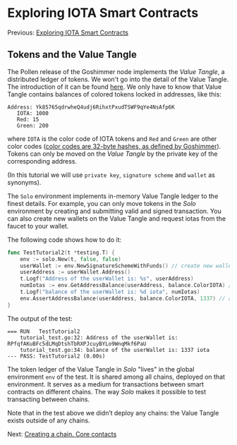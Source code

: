# Exploring IOTA Smart Contracts

Previous: [Exploring IOTA Smart Contracts](01.md)

 ## Tokens and the Value Tangle
 The Pollen release of the Goshimmer node implements the _Value Tangle_, 
 a distributed ledger of tokens. We won't go into the detail of the Value Tangle. The introduction 
 of it can be found [here](../intro/utxo.md). We only have to know that Value Tangle contains
 balances of colored tokens locked in addresses, like this: 
 ```
Address: Yk85765qdrwheQ4udj6RihxtPxudTSWF9qYe4NsAfp6K
    IOTA: 1000
    Red: 15
    Green: 200
```
where `IOTA` is the color code of IOTA tokens and `Red` and `Green` are other color codes 
([color codes are 32-byte hashes, as defined by Goshimmer](https://github.com/iotaledger/goshimmer/blob/develop/packages/ledgerstate/color.go#L27)). 
Tokens can only be moved on the _Value Tangle_ by the private key of the corresponding address. 

(In this tutorial we will use `private key`, `signature scheme` and `wallet` as synonyms).  

The `Solo` environment implements in-memory Value Tangle ledger to the finest details. 
For example, you can only move tokens in the _Solo_ environment by creating and submitting valid and signed transaction. 
You can also create new wallets on the Value Tangle and request iotas from the faucet to your wallet.

The following code shows how to do it:
```go
func TestTutorial2(t *testing.T) {
	env := solo.New(t, false, false)
	userWallet := env.NewSignatureSchemeWithFunds() // create new wallet with 1337 iotas
	userAddress := userWallet.Address()
	t.Logf("Address of the userWallet is: %s", userAddress)
	numIotas := env.GetAddressBalance(userAddress, balance.ColorIOTA) // how many iotas contains the address
	t.Logf("balance of the userWallet is: %d iota", numIotas)
	env.AssertAddressBalance(userAddress, balance.ColorIOTA, 1337) // assert the address has 1337 iotas
}
```
 The output of the test:
```
=== RUN   TestTutorial2
    tutorial_test.go:32: Address of the userWallet is: RPfqfAKuBFc5dLMqDtshTbRXPJcuyBYLo9WnqMkf6PaU
    tutorial_test.go:34: balance of the userWallet is: 1337 iota
--- PASS: TestTutorial2 (0.00s)
```
 
The token ledger of the Value Tangle in _Solo_ "lives" in the global environment `env`
of the test. It is shared among all chains, deployed on that environment. 
It serves as a medium for transactions between smart contracts on different chains. 
The way _Solo_ makes it possible to test transacting between chains.
 
Note that in the test above we didn’t deploy any chains: the Value Tangle exists 
outside of any chains.

Next: [Creating a chain. Core contacts](03.md)
